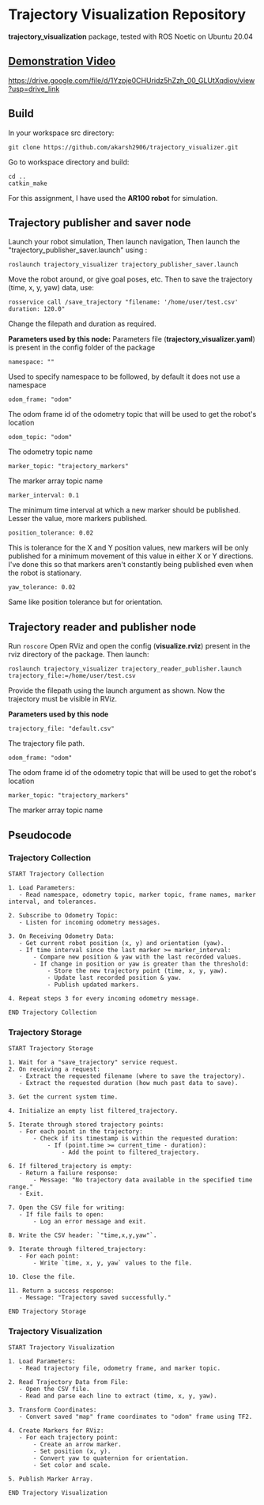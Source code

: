 # Trajectory Visualization Repository

**trajectory_visualization** package, tested with ROS Noetic on Ubuntu 20.04

## [Demonstration Video](https://drive.google.com/file/d/1Yzpje0CHUridz5hZzh_00_GLUtXqdiov/view?usp=drive_link)
https://drive.google.com/file/d/1Yzpje0CHUridz5hZzh_00_GLUtXqdiov/view?usp=drive_link

## Build
In your workspace src directory:

    git clone https://github.com/akarsh2906/trajectory_visualizer.git
Go to workspace directory and build:

    cd ..
    catkin_make
For this assignment, I have used the **AR100 robot** for simulation.

## Trajectory publisher and saver node
Launch your robot simulation,
Then launch navigation,
Then launch the "trajectory_publisher_saver.launch" using :

    roslaunch trajectory_visualizer trajectory_publisher_saver.launch
Move the robot around, or give goal poses, etc. Then to save the trajectory (time, x, y, yaw) data, use:

    rosservice call /save_trajectory "filename: '/home/user/test.csv' duration: 120.0"
Change the filepath and duration as required.


**Parameters used by this node:**
Parameters file (**trajectory_visualizer.yaml**) is present in the config folder of the package

    namespace: ""

Used to specify namespace to be followed, by default it does not use a namespace

    odom_frame: "odom"

The odom frame id of the odometry topic that will be used to get the robot's location

    odom_topic: "odom"

The odometry topic name

    marker_topic: "trajectory_markers"

The marker array topic name

    marker_interval: 0.1

The minimum time interval at which a new marker should be published.
Lesser the value, more markers published. 

    position_tolerance: 0.02

This is tolerance for the X and Y position values, new markers will be only published for a minimum movement of this value in either X or Y directions.
I've done this so that markers aren't constantly being published even when the robot is stationary.

    yaw_tolerance: 0.02

Same like position tolerance but for orientation.

## Trajectory reader and publisher node
Run `roscore`
Open RViz and open the config (**visualize.rviz**) present in the rviz directory of the package.
Then launch:

    roslaunch trajectory_visualizer trajectory_reader_publisher.launch trajectory_file:=/home/user/test.csv

Provide the filepath using the launch argument as shown.
Now the trajectory must be visible in RViz.

**Parameters used by this node**

    trajectory_file: "default.csv"

The trajectory file path.

    odom_frame: "odom"

The odom frame id of the odometry topic that will be used to get the robot's location

    marker_topic: "trajectory_markers"

The marker array topic name

## Pseudocode
### Trajectory Collection

    START Trajectory Collection
    
    1. Load Parameters:
       - Read namespace, odometry topic, marker topic, frame names, marker interval, and tolerances.
    
    2. Subscribe to Odometry Topic:
       - Listen for incoming odometry messages.
    
    3. On Receiving Odometry Data:
       - Get current robot position (x, y) and orientation (yaw).
       - If time interval since the last marker >= marker_interval:
           - Compare new position & yaw with the last recorded values.
           - If change in position or yaw is greater than the threshold:
               - Store the new trajectory point (time, x, y, yaw).
               - Update last recorded position & yaw.
               - Publish updated markers.
    
    4. Repeat steps 3 for every incoming odometry message.
    
    END Trajectory Collection


### Trajectory Storage

    START Trajectory Storage
    
    1. Wait for a "save_trajectory" service request.
    2. On receiving a request:
       - Extract the requested filename (where to save the trajectory).
       - Extract the requested duration (how much past data to save).
    
    3. Get the current system time.
    
    4. Initialize an empty list filtered_trajectory.
    
    5. Iterate through stored trajectory points:
       - For each point in the trajectory:
           - Check if its timestamp is within the requested duration:
               - If (point.time >= current_time - duration):
                   - Add the point to filtered_trajectory.
    
    6. If filtered_trajectory is empty:
       - Return a failure response:
           - Message: "No trajectory data available in the specified time range."
       - Exit.
    
    7. Open the CSV file for writing:
       - If file fails to open:
           - Log an error message and exit.
    
    8. Write the CSV header: `"time,x,y,yaw"`.
    
    9. Iterate through filtered_trajectory:
       - For each point:
           - Write `time, x, y, yaw` values to the file.
    
    10. Close the file.
    
    11. Return a success response:
       - Message: "Trajectory saved successfully."
    
    END Trajectory Storage

### Trajectory Visualization

    START Trajectory Visualization
    
    1. Load Parameters:
       - Read trajectory file, odometry frame, and marker topic.
    
    2. Read Trajectory Data from File:
       - Open the CSV file.
       - Read and parse each line to extract (time, x, y, yaw).
    
    3. Transform Coordinates:
       - Convert saved "map" frame coordinates to "odom" frame using TF2.
    
    4. Create Markers for RViz:
       - For each trajectory point:
           - Create an arrow marker.
           - Set position (x, y).
           - Convert yaw to quaternion for orientation.
           - Set color and scale.
    
    5. Publish Marker Array.
    
    END Trajectory Visualization


